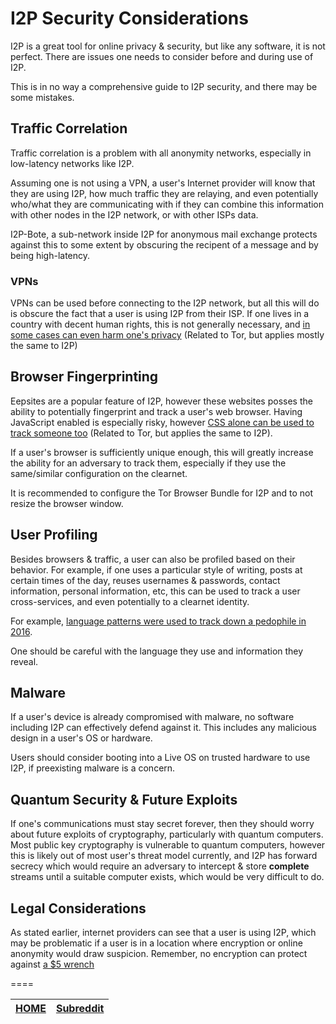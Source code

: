 # I2P Security Considerations
 
I2P is a great tool for online privacy & security, but like any software, it is not perfect. There are issues one needs to consider before and during use of I2P.
 
This is in no way a comprehensive guide to I2P security, and there may be some mistakes.
 
## Traffic Correlation
 
Traffic correlation is a problem with all anonymity networks, especially in low-latency networks like I2P.
 
Assuming one is not using a VPN, a user's Internet provider will know that they are using I2P, how much traffic they are relaying, and even potentially who/what they are communicating with if they can combine this information with other nodes in the I2P network, or with other ISPs data.
 
I2P-Bote, a sub-network inside I2P for anonymous mail exchange protects against this to some extent by obscuring the recipent of a message and by being high-latency.
 
### VPNs
 
VPNs can be used before connecting to the I2P network, but all this will do is obscure the fact that a user is using I2P from their ISP. If one lives in a country with decent human rights, this is not generally necessary, and [in some cases can even harm one's privacy](https://matt.traudt.xyz/posts/vpn-tor-not-mRikAa4h.html) (Related to Tor, but applies mostly the same to I2P)
 
## Browser Fingerprinting 

Eepsites are a popular feature of I2P, however these websites posses the ability to potentially fingerprint and track a user's web browser. Having JavaScript enabled is especially risky, however [CSS alone can be used to track someone too](https://matt.traudt.xyz/posts/how-css-alone-YF4ciVY6.html) (Related to Tor, but applies the same to I2P).
 
If a user's browser is sufficiently unique enough, this will greatly increase the ability for an adversary to track them, especially if they use the same/similar configuration on the clearnet.
 
It is recommended to configure the Tor Browser Bundle for I2P and to not resize the browser window.

## User Profiling
 
Besides browsers & traffic, a user can also be profiled based on their behavior. For example, if one uses a particular style of writing, posts at certain times of the day, reuses usernames & passwords, contact information, personal information, etc, this can be used to track a user cross-services, and even potentially to a clearnet identity.
 
For example, [language patterns were used to track down a pedophile in 2016](https://www.deepdotweb.com/2016/07/20/police-infiltrated-darknet-forum-hunt-pedophiles/).
 
One should be careful with the language they use and information they reveal.
 
## Malware
 
If a user's device is already compromised with malware, no software including I2P can effectively defend against it. This includes any malicious design in a user's OS or hardware.
 
Users should consider booting into a Live OS on trusted hardware to use I2P, if preexisting malware is a concern.
 
## Quantum Security & Future Exploits
 
If one's communications must stay secret forever, then they should worry about future exploits of cryptography, particularly with quantum computers. Most public key cryptography is vulnerable to quantum computers, however this is likely out of most user's threat model currently, and I2P has forward secrecy which would require an adversary to intercept & store **complete** streams until a suitable computer exists, which would be very difficult to do.

 
## Legal Considerations
 
As stated earlier, internet providers can see that a user is using I2P, which may be problematic if a user is in a location where encryption or online anonymity would draw suspicion. Remember, no encryption can protect against [a $5 wrench](https://xkcd.com/538/)


====

[HOME](README.md) | [Subreddit](https://www.reddit.com/r/i2p/)
---- | ----
